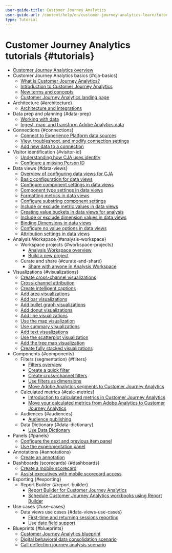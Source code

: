 ```yaml
---
user-guide-title: Customer Journey Analytics
user-guide-url: /content/help/en/customer-journey-analytics-learn/tutorials/overview.html
type: Tutorial
---
```


# Customer Journey Analytics tutorials {#tutorials}

+   [Customer Journey Analytics overview](overview.md)
+   Customer Journey Analytics basics {#cja-basics}
    + [What is Customer Journey Analytics?](cja-basics/what-is-customer-journey-analytics.md)
    + [Introduction to Customer Journey Analytics](cja-basics/understanding-customer-journey-analytics.md)
    + [New terms and concepts](cja-basics/new-terms-and-concepts-in-cja.md)
    + [Customer Journey Analytics landing page](cja-basics/customer-journey-analytics-landing-page.md)
+   Architecture {#architecture}
    + [Architecture and integrations](architecture/architecture-and-integrations-of-cja.md)
+   Data prep and planning {#data-prep}
    + [Working with data](data-prep/working-with-data-in-cja.md)
    + [Ingest, map, and transform Adobe Analytics data](data-prep/ingest-map-and-transform-adobe-analytics-data.md)
+   Connections {#connections}
    + [Connect to Experience Platform data sources](connections/connecting-customer-journey-analytics-to-data-sources-in-platform.md)
    + [View, troubleshoot, and modify connection settings](connections/connections-details-experience-in-cja.md)
    + [Add new data to a connection](connections/add-past-data-to-an-existing-connection-in-cja.md)
+   Visitor identification {#visitor-id}
    + [Understanding how CJA uses identity](visitor-id/understanding-how-customer-journey-analytics-uses-identity.md)
    + [Configure a missing Person ID](visitor-id/configure-missing-person-id.md)
+   Data views {#data-views}
    + [Overview of configuring data views for CJA](data-views/overview-of-configuring-data-views-for-cja.md)
    + [Basic configuration for data views](data-views/basic-configuration-for-data-views.md)
    + [Configure component settings in data views](data-views/configuring-component-settings-in-data-views.md)
    + [Component type settings in data views](data-views/component-type-settings-in-data-views.md)
    + [Formatting metrics in data views](data-views/formatting-metrics-in-data-views.md)
    + [Configure substring component settings](data-views/configure-substring-component-settings.md)
    + [Include or exclude metric values in data views](data-views/include-or-exclude-metric-values-in-data-views.md)
    + [Creating value buckets in data views for analysis](data-views/creating-value-buckets-in-data-views-for-analysis.md)
    + [Include or exclude dimension values in data views](data-views/include-or-exclude-dimension-values-in-data-views.md)
    + [Binding Dimensions in data views](data-views/binding-dimensions-in-data-views.md)
    + [Configure no value options in data views](data-views/configure-no-value-options-in-data-views.md)
    + [Attribution settings in data views](data-views/attribution-settings-in-data-views.md)
+   Analysis Workspace {#analysis-workspace}
    +   Workspace projects {#workspace-projects}
        + [Analysis Workspace overview](analysis-workspace/workspace-projects/analysis-workspace-overview.md)  
        + [Build a new project](analysis-workspace/workspace-projects/build-a-new-project.md)
    +   Curate and share {#curate-and-share}
        + [Share with anyone in Analysis Workspace](analysis-workspace/curate-and-share/share-with-anyone-in-analysis-workspace.md)
+   Visualizations {#visualizations}
    + [Create cross-channel visualizations](visualizations/creating-cross-channel-visualizations-in-customer-journey-analytics.md)
    + [Cross-channel attribution](visualizations/cross-channel-attribution-in-customer-journey-analytics.md)
    + [Create intelligent captions](visualizations/intelligent-captions.md)
    + [Add area visualizations](visualizations/add-area-visualizations.md)
    + [Add bar visualizations](visualizations/add-bar-visualizations.md)
    + [Add bullet graph visualizations](visualizations/add-bullet-graph-visualizations.md)
    + [Add donut visualizations](visualizations/add-donut-visualizations.md)
    + [Add line visualizations](visualizations/add-line-visualizations.md)
    + [Use the map visualization](visualizations/use-map-visualization.md)
    + [Use summary visualizations](visualizations/use-summary-visualizations.md)
    + [Add text visualizations](visualizations/add-text-visualizations.md)
    + [Use the scatterplot visualization](visualizations/use-scatterplot-visualizations.md)
    + [Add the tree map visualization](visualizations/add-treemap-visualizations.md)
    + [Create fully stacked visualizations](visualizations/create-stacked-visualizations.md)
+ Components {#components}
    +   Filters (segmentation) {#filters}
        + [Filters overview](components/filters/introduction-to-filters-in-cja.md)
        + [Create a quick filter](components/filters/create-a-quick-filter.md)
        + [Create cross-channel filters](components/filters/creating-cross-channel-filters-in-customer-journey-analytics.md)
        + [Use filters as dimensions](components/filters/use-filters-as-dimensions.md)
        + [Move Adobe Analytics segments to Customer Journey Analytics](components/filters/moving-adobe-analytics-segments-to-customer-journey-analytics.md)
    +   Calculated metrics {#calc-metrics}
        + [Introduction to calculated metrics in Customer Journey Analytics](components/calc-metrics/introduction-to-calculated-metrics-in-customer-journey-analytics.md)
        + [Move your calculated metrics from Adobe Analytics to Customer Journey Analytics](components/calc-metrics/moving-your-calculated-metrics-from-adobe-analytics-to-customer-journey-analytics.md)
    +   Audiences {#audiences}
        + [Audience publishing](components/audiences/audience-publishing-for-cja.md)
    +   Data Dictionary {#data-dictionary}
        + [Use Data Dictionary](components/data-dictionary/use-data-dictionary.md)
+   Panels {#panels}
    + [Configure the next and previous item panel](panels/configure-next-previous-item-panel.md)
    + [Use the experimentation panel](panels/use-the-experimentation-panel.md)
+   Annotations {#annotations}
    + [Create an annotation](components/create-an-annotation.md)  
+   Dashboards (scorecards) {#dashboards}
    + [Create a mobile scorecard](dashboards/create-a-mobile-scorecard.md)
    + [Assist executives with mobile scorecard access](dashboards/assist-executives-to-access-mobile-scorecards.md)
+   Exporting {#exporting}
    +   Report Builder {#report-builder}
        + [Report Builder for Customer Journey Analytics](exporting/report-builder/report-builder-for-customer-journey-analytics.md)
        + [Schedule Customer Journey Analytics workbooks using Report Builder](exporting/report-builder/schedule-cja-workbooks-using-report-builder.md)
+   Use cases {#use-cases}
    +   Data views use cases {#data-views-use-cases}
        + [First-time and returning sessions reporting](use-cases/data-views-use-cases/first-time-and-returning-sessions.md)
        + [Use date field support](use-cases/data-views-use-cases/leverage-date-field-support.md)
+   Blueprints {#blueprints}
    + [Customer Journey Analytics blueprint](https://experienceleague.adobe.com/docs/blueprints-learn/architecture/customer-journey-analytics/overview.html)
    + [Digital behavioral data consolidation scenario](https://experienceleague.adobe.com/docs/analytics-platform/using/cja-usecases/cross-channel/cross-channel.html)
    + [Call deflection journey analysis scenario](https://experienceleague.adobe.com/docs/analytics-platform/using/cja-usecases/cross-channel/call-center.html)

